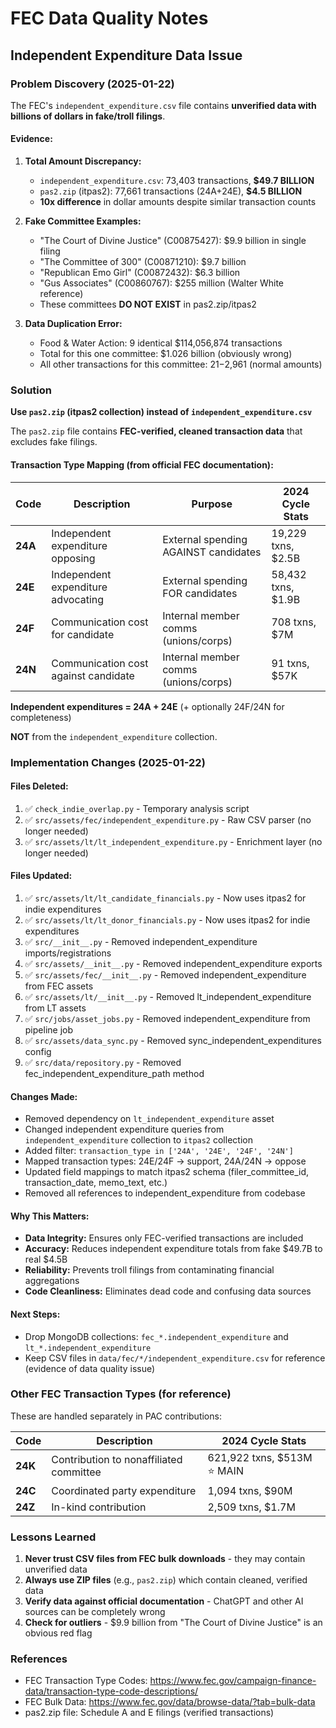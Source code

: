 # FEC Data Quality Notes

## Independent Expenditure Data Issue

### Problem Discovery (2025-01-22)

The FEC's `independent_expenditure.csv` file contains **unverified data with billions of dollars in fake/troll filings**.

#### Evidence:

1. **Total Amount Discrepancy:**
   - `independent_expenditure.csv`: 73,403 transactions, **$49.7 BILLION**
   - `pas2.zip` (itpas2): 77,661 transactions (24A+24E), **$4.5 BILLION**
   - **10x difference** in dollar amounts despite similar transaction counts

2. **Fake Committee Examples:**
   - "The Court of Divine Justice" (C00875427): $9.9 billion in single filing
   - "The Committee of 300" (C00871210): $9.7 billion
   - "Republican Emo Girl" (C00872432): $6.3 billion
   - "Gus Associates" (C00860767): $255 million (Walter White reference)
   - These committees **DO NOT EXIST** in pas2.zip/itpas2

3. **Data Duplication Error:**
   - Food & Water Action: 9 identical $114,056,874 transactions
   - Total for this one committee: $1.026 billion (obviously wrong)
   - All other transactions for this committee: $21-$2,961 (normal amounts)

### Solution

**Use `pas2.zip` (itpas2 collection) instead of `independent_expenditure.csv`**

The `pas2.zip` file contains **FEC-verified, cleaned transaction data** that excludes fake filings.

#### Transaction Type Mapping (from official FEC documentation):

| Code | Description | Purpose | 2024 Cycle Stats |
|------|-------------|---------|------------------|
| **24A** | Independent expenditure opposing | External spending AGAINST candidates | 19,229 txns, $2.5B |
| **24E** | Independent expenditure advocating | External spending FOR candidates | 58,432 txns, $1.9B |
| **24F** | Communication cost for candidate | Internal member comms (unions/corps) | 708 txns, $7M |
| **24N** | Communication cost against candidate | Internal member comms (unions/corps) | 91 txns, $57K |

**Independent expenditures = 24A + 24E** (+ optionally 24F/24N for completeness)

**NOT** from the `independent_expenditure` collection.

### Implementation Changes (2025-01-22)

#### Files Deleted:
1. ✅ `check_indie_overlap.py` - Temporary analysis script
2. ✅ `src/assets/fec/independent_expenditure.py` - Raw CSV parser (no longer needed)
3. ✅ `src/assets/lt/lt_independent_expenditure.py` - Enrichment layer (no longer needed)

#### Files Updated:
1. ✅ `src/assets/lt/lt_candidate_financials.py` - Now uses itpas2 for indie expenditures
2. ✅ `src/assets/lt/lt_donor_financials.py` - Now uses itpas2 for indie expenditures
3. ✅ `src/__init__.py` - Removed independent_expenditure imports/registrations
4. ✅ `src/assets/__init__.py` - Removed independent_expenditure exports
5. ✅ `src/assets/fec/__init__.py` - Removed independent_expenditure from FEC assets
6. ✅ `src/assets/lt/__init__.py` - Removed lt_independent_expenditure from LT assets
7. ✅ `src/jobs/asset_jobs.py` - Removed independent_expenditure from pipeline job
8. ✅ `src/assets/data_sync.py` - Removed sync_independent_expenditures config
9. ✅ `src/data/repository.py` - Removed fec_independent_expenditure_path method

#### Changes Made:
- Removed dependency on `lt_independent_expenditure` asset
- Changed independent expenditure queries from `independent_expenditure` collection to `itpas2` collection
- Added filter: `transaction_type in ['24A', '24E', '24F', '24N']`
- Mapped transaction types: 24E/24F → support, 24A/24N → oppose
- Updated field mappings to match itpas2 schema (filer_committee_id, transaction_date, memo_text, etc.)
- Removed all references to independent_expenditure from codebase

#### Why This Matters:
- **Data Integrity:** Ensures only FEC-verified transactions are included
- **Accuracy:** Reduces independent expenditure totals from fake $49.7B to real $4.5B
- **Reliability:** Prevents troll filings from contaminating financial aggregations
- **Code Cleanliness:** Eliminates dead code and confusing data sources

#### Next Steps:
- Drop MongoDB collections: `fec_*.independent_expenditure` and `lt_*.independent_expenditure`
- Keep CSV files in `data/fec/*/independent_expenditure.csv` for reference (evidence of data quality issue)

### Other FEC Transaction Types (for reference)

These are handled separately in PAC contributions:

| Code | Description | 2024 Cycle Stats |
|------|-------------|------------------|
| **24K** | Contribution to nonaffiliated committee | 621,922 txns, $513M ⭐ MAIN |
| **24C** | Coordinated party expenditure | 1,094 txns, $90M |
| **24Z** | In-kind contribution | 2,509 txns, $1.7M |

### Lessons Learned

1. **Never trust CSV files from FEC bulk downloads** - they may contain unverified data
2. **Always use ZIP files** (e.g., `pas2.zip`) which contain cleaned, verified data
3. **Verify data against official documentation** - ChatGPT and other AI sources can be completely wrong
4. **Check for outliers** - $9.9 billion from "The Court of Divine Justice" is an obvious red flag

### References

- FEC Transaction Type Codes: https://www.fec.gov/campaign-finance-data/transaction-type-code-descriptions/
- FEC Bulk Data: https://www.fec.gov/data/browse-data/?tab=bulk-data
- pas2.zip file: Schedule A and E filings (verified transactions)
